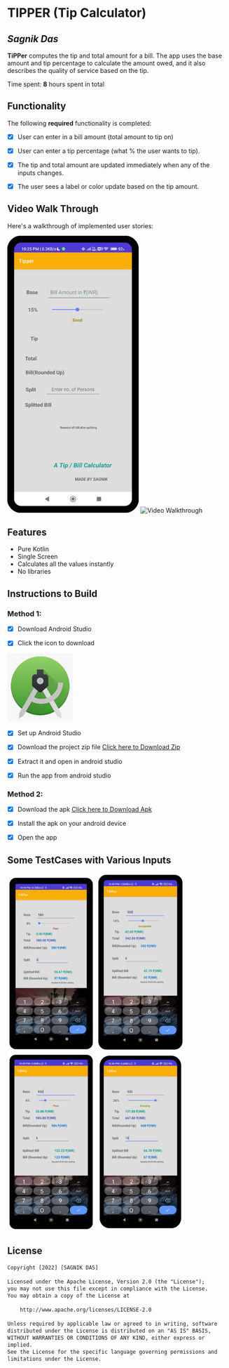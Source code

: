 # TIPPER (Tip Calculator)

## *Sagnik Das*

**TiPPer** computes the tip and total amount for a bill. The app uses the base amount and tip percentage to calculate the amount owed, and it also describes the quality of service based on the tip.

Time spent: **8** hours spent in total

## Functionality

The following **required** functionality is completed:

* [x] User can enter in a bill amount (total amount to tip on)
* [x] User can enter a tip percentage (what % the user wants to tip).
* [x] The tip and total amount are updated immediately when any of the inputs changes.
* [x] The user sees a label or color update based on the tip amount.


## Video Walk Through

Here's a walkthrough of implemented user stories:

<p float="middle">
    <img src='https://github.com/Sagnik-Das-03/TiPPer/blob/master/tipper.png' title='mainscreen' width='300' alt='home screen' />
    <img src='https://github.com/Sagnik-Das-03/TiPPer/blob/master/gif.gif' title='Walkthrough' width='240' alt='Video Walkthrough' />
 </p>
 
## Features

* Pure Kotlin
* Single Screen
* Calculates all the values instantly
* No libraries

## Instructions to Build

### Method 1:
* [x] Download Android Studio 

* [x] Click the icon to download
 
<p align="left">
   <a href='https://developer.android.com/studio?gclid=Cj0KCQjwqoibBhDUARIsAH2OpWi2VQ6w50tP7G8OeiMmIt9gK13cN1et0AU5tZ1O2KnjsOxrTWpP0aAr7TEALw_wcB&gclsrc=aw.ds'><img         width="150" src='https://github.com/Sagnik-Das-03/TIPPER/blob/master/studioicon.jpeg' /></a>
</p>
 
* [x] Set up Android Studio


* [x] Download the project zip file 
<a href='https://github.com/Sagnik-Das-03/TIPPER/archive/refs/heads/master.zip'>Click here to Download Zip</a>

* [x] Extract it and open in android studio

* [x] Run the app from android studio 

### Method 2:
* [x] Download the apk
<a href='https://drive.google.com/file/d/11rvwZD2m7LaRsvMaoyugFC0UmNZx4zDD/view?usp=sharing'>Click here to Download Apk</a>
* [x] Install the apk on your android device
* [x] Open the app 


## Some TestCases with Various Inputs
<p float="middle">
    <img src='https://github.com/Sagnik-Das-03/TIPPER/blob/master/testcase%20(1).jpg' title='input 1' width='200' alt='input 1' />
    <img src='https://github.com/Sagnik-Das-03/TIPPER/blob/master/testcase%20(2).jpg' title='input 2' width='200' alt='input 2' />
    <img src='https://github.com/Sagnik-Das-03/TIPPER/blob/master/testcase%20(3).jpg' title='input 3' width='200' alt='input 3' />
    <img src='https://github.com/Sagnik-Das-03/TIPPER/blob/master/testcase%20(4).jpg' title='input 4' width='200' alt='input 4' />
 </p>

## License
    Copyright [2022] [SAGNIK DAS]

    Licensed under the Apache License, Version 2.0 (the "License");
    you may not use this file except in compliance with the License.
    You may obtain a copy of the License at

        http://www.apache.org/licenses/LICENSE-2.0

    Unless required by applicable law or agreed to in writing, software
    distributed under the License is distributed on an "AS IS" BASIS,
    WITHOUT WARRANTIES OR CONDITIONS OF ANY KIND, either express or implied.
    See the License for the specific language governing permissions and
    limitations under the License.
